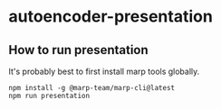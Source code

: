 # autoencoder-presentation


## How to run presentation

It's probably best to first install marp tools globally.



```
npm install -g @marp-team/marp-cli@latest
npm run presentation
```
